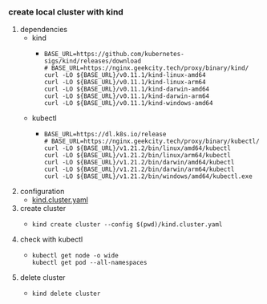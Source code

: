 ### create local cluster with kind

1. dependencies
    * kind
        + ```shell
          BASE_URL=https://github.com/kubernetes-sigs/kind/releases/download
          # BASE_URL=https://nginx.geekcity.tech/proxy/binary/kind/
          curl -LO ${BASE_URL}/v0.11.1/kind-linux-amd64
          curl -LO ${BASE_URL}/v0.11.1/kind-linux-arm64
          curl -LO ${BASE_URL}/v0.11.1/kind-darwin-amd64
          curl -LO ${BASE_URL}/v0.11.1/kind-darwin-arm64
          curl -LO ${BASE_URL}/v0.11.1/kind-windows-amd64
          ```
    * kubectl
        + ```shell
          BASE_URL=https://dl.k8s.io/release
          # BASE_URL=https://nginx.geekcity.tech/proxy/binary/kubectl/
          curl -LO ${BASE_URL}/v1.21.2/bin/linux/amd64/kubectl
          curl -LO ${BASE_URL}/v1.21.2/bin/linux/arm64/kubectl
          curl -LO ${BASE_URL}/v1.21.2/bin/darwin/amd64/kubectl
          curl -LO ${BASE_URL}/v1.21.2/bin/darwin/arm64/kubectl
          curl -LO ${BASE_URL}/v1.21.2/bin/windows/amd64/kubectl.exe
          ```
2. configuration
    * [kind.cluster.yaml](resources/kind.cluster.yaml.md)
3. create cluster
    * ```shell
      kind create cluster --config $(pwd)/kind.cluster.yaml
      ```
4. check with kubectl
    * ```shell
      kubectl get node -o wide
      kubectl get pod --all-namespaces
      ```
5. delete cluster
    * ```shell
      kind delete cluster
      ```
